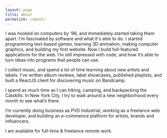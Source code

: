 ```yaml
---
layout: page
title: About
permalink: /about/
---
```


I was hooked on computers by ‘96, and immediately started taking them apart. I'm fascinated by software and what it's able to do. I started programming text-based games, learning 3D animation, making computer graphics, and building my first website. Now I build full-featured applications for the web. I’m still impressed with code, and how it’s able to turn ideas into programs that people can use.

I collect music, and spend a lot of time learning about new artists and labels. I've written album reviews, label showcases, published playlists, and built a ReactJS client for discovering music on Bandcamp.

I spend as much time as I can hiking, camping, and backpacking the Catskills. In New York City, I try to walk around a new neighborhood every month to see what’s there.

I’m currently doing business as PVD Industrial, working as a freelance web developer, and building an e-commence platform for artists, brands and influencers.

I am available for full-time & freelance remote work.
